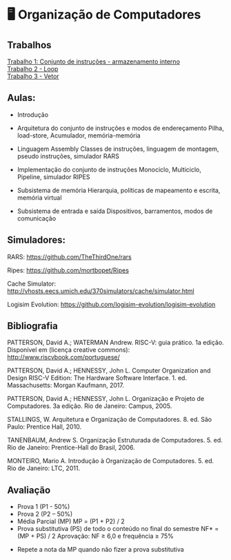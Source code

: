# 🖥️ Organização de Computadores

## Trabalhos
[Trabalho 1: Conjunto de instruções - armazenamento interno](./trabalhos/trab1.md)  
[Trabalho 2 - Loop](./trabalhos/trab2-loop.asm)  
[Trabalho 3 - Vetor](./trabalhos/trab3-vetor.asm)  

## Aulas:

- Introdução

- Arquitetura do conjunto de instruções e modos de endereçamento
  Pilha, load-store, Acumulador, memória-memória

- Linguagem Assembly
  Classes de instruções, linguagem de montagem, pseudo instruções, simulador RARS

- Implementação do conjunto de instruções
  Monociclo, Multiciclo, Pipeline, simulador RIPES

- Subsistema de memória
  Hierarquia, políticas de mapeamento e escrita, memória virtual

- Subsistema de entrada e saída
  Dispositivos, barramentos, modos de comunicação

## Simuladores:

RARS:
https://github.com/TheThirdOne/rars

Ripes:
https://github.com/mortbopet/Ripes

Cache Simulator:
http://vhosts.eecs.umich.edu/370simulators/cache/simulator.html

Logisim Evolution:
https://github.com/logisim-evolution/logisim-evolution

## Bibliografia

PATTERSON, David A.; WATERMAN Andrew. RISC-V: guia prático. 1a edição.
Disponível em (licença creative commons):
http://www.riscvbook.com/portuguese/

PATTERSON, David A.; HENNESSY, John L. Computer Organization and Design RISC-V Edition: The Hardware Software Interface. 1. ed. Massachusetts: Morgan Kaufmann, 2017.

PATTERSON, David A.; HENNESSY, John L. Organização e Projeto de Computadores.
3a edição. Rio de Janeiro: Campus, 2005.

STALLINGS, W. Arquitetura e Organização de Computadores. 8. ed. São Paulo: Prentice Hall, 2010.

TANENBAUM, Andrew S. Organização Estruturada de Computadores. 5. ed. Rio de
Janeiro: Prentice-Hall do Brasil, 2006.

MONTEIRO, Mario A. Introdução à Organização de Computadores. 5. ed. Rio de Janeiro: LTC, 2011.

## Avaliação

- Prova 1 (P1 - 50%)
- Prova 2 (P2 – 50%)
- Média Parcial (MP)
  MP = (P1 + P2) / 2
- Prova substitutiva (PS) de todo o conteúdo no
  final do semestre
  NF\* = (MP + PS) / 2
  Aprovação:
  NF ≥ 6,0 e frequência ≥ 75%

* Repete a nota da MP quando não fizer a
  prova substitutiva

